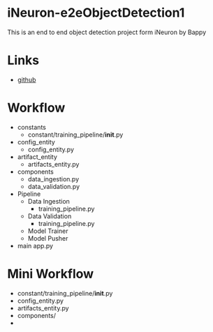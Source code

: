 # iNeuron-e2eObjectDetection1
This is an end to end object detection project form iNeuron by Bappy

# Links
* [github](https://github.com/entbappy/End-to-end-Object-Detection-Project)

# Workflow
* constants
  * constant/training_pipeline/__init__.py
* config_entity
  * config_entity.py
* artifact_entity
  * artifacts_entity.py
* components
  * data_ingestion.py
  * data_validation.py
* Pipeline
  * Data Ingestion
    * training_pipeline.py
  * Data Validation
    * training_pipeline.py
  * Model Trainer
  * Model Pusher
* main app.py

# Mini Workflow
* constant/training_pipeline/__init__.py
* config_entity.py
* artifacts_entity.py
* components/
* 
